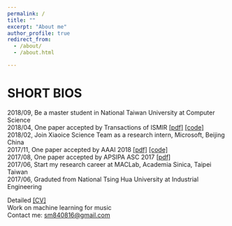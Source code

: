 ```yaml
---
permalink: /
title: ""
excerpt: "About me"
author_profile: true
redirect_from: 
  - /about/
  - /about.html

---
```


SHORT BIOS
=====
2018/09, Be a master student in National Taiwan University at Computer Science <br />
2018/04, One paper accepted by Transactions of ISMIR [\[pdf\]](https://transactions.ismir.net/articles/10.5334/tismir.14/) [\[code\]](https://github.com/remyhuang/pop-music-highlighter) <br />
2018/02, Join Xiaoice Science Team as a research intern, Microsoft, Beijing China <br />
2017/11, One paper accepted by AAAI 2018 [\[pdf\]](https://aaai.org/ocs/index.php/AAAI/AAAI18/paper/view/16174/) [\[code\]](https://github.com/remyhuang/music-puzzle-games) <br />
2017/08, One paper accepted by APSIPA ASC 2017 [\[pdf\]](https://remyhuang.github.io/files/huang17apsipa.pdf) <br />
2017/06, Start my research career at MACLab, Academia Sinica, Taipei Taiwan <br />
2017/06, Graduted from National Tsing Hua University at Industrial Engineering <br />

Detailed [\[CV\]](https://remyhuang.github.io/files/huang_cv.pdf) <br />
Work on machine learning for music <br />
Contact me: sm840816@gmail.com
